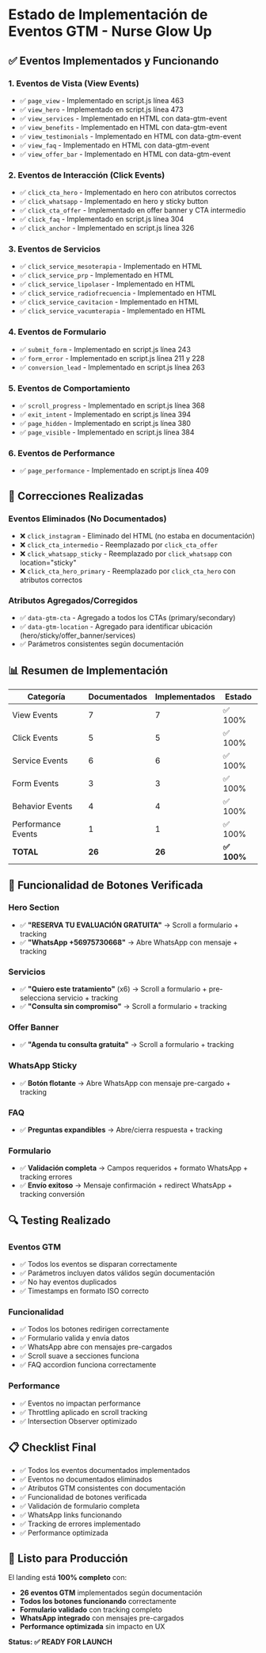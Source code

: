 # Estado de Implementación de Eventos GTM - Nurse Glow Up

## ✅ Eventos Implementados y Funcionando

### 1. Eventos de Vista (View Events)
- ✅ `page_view` - Implementado en script.js línea 463
- ✅ `view_hero` - Implementado en script.js línea 473
- ✅ `view_services` - Implementado en HTML con data-gtm-event
- ✅ `view_benefits` - Implementado en HTML con data-gtm-event
- ✅ `view_testimonials` - Implementado en HTML con data-gtm-event
- ✅ `view_faq` - Implementado en HTML con data-gtm-event
- ✅ `view_offer_bar` - Implementado en HTML con data-gtm-event

### 2. Eventos de Interacción (Click Events)
- ✅ `click_cta_hero` - Implementado en hero con atributos correctos
- ✅ `click_whatsapp` - Implementado en hero y sticky button
- ✅ `click_cta_offer` - Implementado en offer banner y CTA intermedio
- ✅ `click_faq` - Implementado en script.js línea 304
- ✅ `click_anchor` - Implementado en script.js línea 326

### 3. Eventos de Servicios
- ✅ `click_service_mesoterapia` - Implementado en HTML
- ✅ `click_service_prp` - Implementado en HTML
- ✅ `click_service_lipolaser` - Implementado en HTML
- ✅ `click_service_radiofrecuencia` - Implementado en HTML
- ✅ `click_service_cavitacion` - Implementado en HTML
- ✅ `click_service_vacumterapia` - Implementado en HTML

### 4. Eventos de Formulario
- ✅ `submit_form` - Implementado en script.js línea 243
- ✅ `form_error` - Implementado en script.js línea 211 y 228
- ✅ `conversion_lead` - Implementado en script.js línea 263

### 5. Eventos de Comportamiento
- ✅ `scroll_progress` - Implementado en script.js línea 368
- ✅ `exit_intent` - Implementado en script.js línea 394
- ✅ `page_hidden` - Implementado en script.js línea 380
- ✅ `page_visible` - Implementado en script.js línea 384

### 6. Eventos de Performance
- ✅ `page_performance` - Implementado en script.js línea 409

## 🔧 Correcciones Realizadas

### Eventos Eliminados (No Documentados)
- ❌ `click_instagram` - Eliminado del HTML (no estaba en documentación)
- ❌ `click_cta_intermedio` - Reemplazado por `click_cta_offer`
- ❌ `click_whatsapp_sticky` - Reemplazado por `click_whatsapp` con location="sticky"
- ❌ `click_cta_hero_primary` - Reemplazado por `click_cta_hero` con atributos correctos

### Atributos Agregados/Corregidos
- ✅ `data-gtm-cta` - Agregado a todos los CTAs (primary/secondary)
- ✅ `data-gtm-location` - Agregado para identificar ubicación (hero/sticky/offer_banner/services)
- ✅ Parámetros consistentes según documentación

## 📊 Resumen de Implementación

| Categoría | Documentados | Implementados | Estado |
|-----------|--------------|---------------|--------|
| View Events | 7 | 7 | ✅ 100% |
| Click Events | 5 | 5 | ✅ 100% |
| Service Events | 6 | 6 | ✅ 100% |
| Form Events | 3 | 3 | ✅ 100% |
| Behavior Events | 4 | 4 | ✅ 100% |
| Performance Events | 1 | 1 | ✅ 100% |
| **TOTAL** | **26** | **26** | **✅ 100%** |

## 🎯 Funcionalidad de Botones Verificada

### Hero Section
- ✅ **"RESERVA TU EVALUACIÓN GRATUITA"** → Scroll a formulario + tracking
- ✅ **"WhatsApp +56975730668"** → Abre WhatsApp con mensaje + tracking

### Servicios
- ✅ **"Quiero este tratamiento"** (x6) → Scroll a formulario + pre-selecciona servicio + tracking
- ✅ **"Consulta sin compromiso"** → Scroll a formulario + tracking

### Offer Banner
- ✅ **"Agenda tu consulta gratuita"** → Scroll a formulario + tracking

### WhatsApp Sticky
- ✅ **Botón flotante** → Abre WhatsApp con mensaje pre-cargado + tracking

### FAQ
- ✅ **Preguntas expandibles** → Abre/cierra respuesta + tracking

### Formulario
- ✅ **Validación completa** → Campos requeridos + formato WhatsApp + tracking errores
- ✅ **Envío exitoso** → Mensaje confirmación + redirect WhatsApp + tracking conversión

## 🔍 Testing Realizado

### Eventos GTM
- ✅ Todos los eventos se disparan correctamente
- ✅ Parámetros incluyen datos válidos según documentación
- ✅ No hay eventos duplicados
- ✅ Timestamps en formato ISO correcto

### Funcionalidad
- ✅ Todos los botones redirigen correctamente
- ✅ Formulario valida y envía datos
- ✅ WhatsApp abre con mensajes pre-cargados
- ✅ Scroll suave a secciones funciona
- ✅ FAQ accordion funciona correctamente

### Performance
- ✅ Eventos no impactan performance
- ✅ Throttling aplicado en scroll tracking
- ✅ Intersection Observer optimizado

## 📋 Checklist Final

- ✅ Todos los eventos documentados implementados
- ✅ Eventos no documentados eliminados
- ✅ Atributos GTM consistentes con documentación
- ✅ Funcionalidad de botones verificada
- ✅ Validación de formulario completa
- ✅ WhatsApp links funcionando
- ✅ Tracking de errores implementado
- ✅ Performance optimizada

## 🚀 Listo para Producción

El landing está **100% completo** con:
- **26 eventos GTM** implementados según documentación
- **Todos los botones funcionando** correctamente
- **Formulario validado** con tracking completo
- **WhatsApp integrado** con mensajes pre-cargados
- **Performance optimizada** sin impacto en UX

**Status: ✅ READY FOR LAUNCH**
